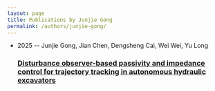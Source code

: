 ```yaml
---
layout: page
title: Publications by Junjie Gong
permalink: /authors/junjie-gong/
---
```


<ul class="post-list">
<li><span class='post-meta'>2025 -- Junjie Gong, Jian Chen, Dengsheng Cai, Wei Wei, Yu Long</span><h3><a class='post-link' href='../../disturbance-observer-based-passivity-and-impedance-control-for-trajectory-tracking-in-autonomous-hydraulic-excavators'>Disturbance observer-based passivity and impedance control for trajectory tracking in autonomous hydraulic excavators</a></h3></li>

</ul>

